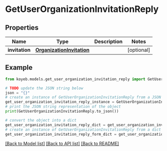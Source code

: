 # GetUserOrganizationInvitationReply


## Properties

Name | Type | Description | Notes
------------ | ------------- | ------------- | -------------
**invitation** | [**OrganizationInvitation**](OrganizationInvitation.md) |  | [optional] 

## Example

```python
from koyeb.models.get_user_organization_invitation_reply import GetUserOrganizationInvitationReply

# TODO update the JSON string below
json = "{}"
# create an instance of GetUserOrganizationInvitationReply from a JSON string
get_user_organization_invitation_reply_instance = GetUserOrganizationInvitationReply.from_json(json)
# print the JSON string representation of the object
print(GetUserOrganizationInvitationReply.to_json())

# convert the object into a dict
get_user_organization_invitation_reply_dict = get_user_organization_invitation_reply_instance.to_dict()
# create an instance of GetUserOrganizationInvitationReply from a dict
get_user_organization_invitation_reply_form_dict = get_user_organization_invitation_reply.from_dict(get_user_organization_invitation_reply_dict)
```
[[Back to Model list]](../README.md#documentation-for-models) [[Back to API list]](../README.md#documentation-for-api-endpoints) [[Back to README]](../README.md)


